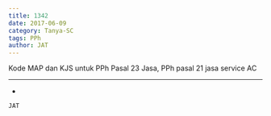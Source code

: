 ```yaml
---
title: 1342
date: 2017-06-09
category: Tanya-SC
tags: PPh
author: JAT
---
```


Kode MAP dan KJS untuk PPh Pasal 23 Jasa, PPh pasal 21 jasa service AC

---

-

`JAT`

